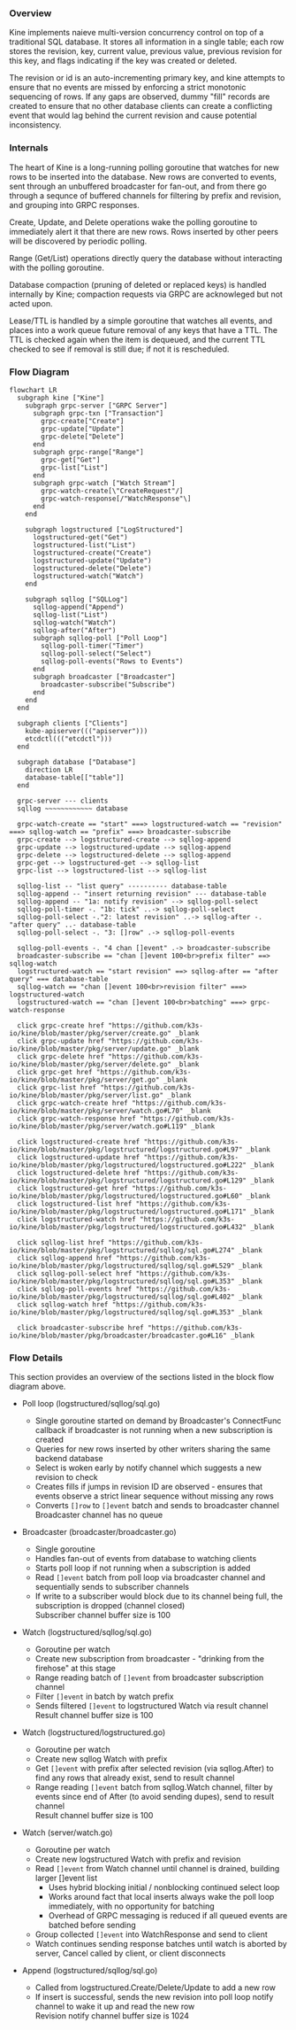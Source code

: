 ### Overview

Kine implements naieve multi-version concurrency control on top of a traditional SQL database.
It stores all information in a single table; each row stores the revision, key, current value,
previous value, previous revision for this key, and flags indicating if the key was created or
deleted.

The revision or id is an auto-incrementing primary key, and kine attempts to ensure that no
events are missed by enforcing a strict monotonic sequencing of rows. If any gaps are observed,
dummy "fill" records are created to ensure that no other database clients can create a
conflicting event that would lag behind the current revision and cause potential inconsistency.

### Internals

The heart of Kine is a long-running polling goroutine that watches for new rows to be inserted
into the database. New rows are converted to events, sent through an unbuffered broadcaster for
fan-out, and from there go through a sequnce of buffered channels for filtering by prefix and
revision, and grouping into GRPC responses.

Create, Update, and Delete operations wake the polling goroutine to immediately alert it that
there are new rows. Rows inserted by other peers will be discovered by periodic polling.

Range (Get/List) operations directly query the database without interacting with the polling
goroutine.

Database compaction (pruning of deleted or replaced keys) is handled internally by Kine;
compaction requests via GRPC are acknowleged but not acted upon.

Lease/TTL is handled by a simple goroutine that watches all events, and places into a work
queue future removal of any keys that have a TTL. The TTL is checked again when the item is
dequeued, and the current TTL checked to see if removal is still due; if not it is rescheduled.


### Flow Diagram

```mermaid
flowchart LR
  subgraph kine ["Kine"]
    subgraph grpc-server ["GRPC Server"]
      subgraph grpc-txn ["Transaction"]
        grpc-create["Create"]
        grpc-update["Update"]
        grpc-delete["Delete"]
      end
      subgraph grpc-range["Range"]
        grpc-get["Get"]
        grpc-list["List"]
      end
      subgraph grpc-watch ["Watch Stream"]
        grpc-watch-create[\"CreateRequest"/]
        grpc-watch-response[/"WatchResponse"\]
      end
    end

    subgraph logstructured ["LogStructured"]
      logstructured-get("Get")
      logstructured-list("List")
      logstructured-create("Create")
      logstructured-update("Update")
      logstructured-delete("Delete")
      logstructured-watch("Watch")
    end

    subgraph sqllog ["SQLLog"]
      sqllog-append("Append")
      sqllog-list("List")
      sqllog-watch("Watch")
      sqllog-after("After")
      subgraph sqllog-poll ["Poll Loop"]
        sqllog-poll-timer("Timer")
        sqllog-poll-select("Select")
        sqllog-poll-events("Rows to Events")
      end
      subgraph broadcaster ["Broadcaster"]
        broadcaster-subscribe("Subscribe")
      end
    end
  end

  subgraph clients ["Clients"]
    kube-apiserver((("apiserver")))
    etcdctl((("etcdctl")))
  end

  subgraph database ["Database"]
    direction LR
    database-table[["table"]]
  end

  grpc-server --- clients
  sqllog ~~~~~~~~~~~~ database

  grpc-watch-create == "start" ===> logstructured-watch == "revision" ===> sqllog-watch == "prefix" ===> broadcaster-subscribe
  grpc-create --> logstructured-create --> sqllog-append
  grpc-update --> logstructured-update --> sqllog-append
  grpc-delete --> logstructured-delete --> sqllog-append
  grpc-get --> logstructured-get --> sqllog-list
  grpc-list --> logstructured-list --> sqllog-list

  sqllog-list -- "list query" ---------- database-table
  sqllog-append -- "insert returning revision" --- database-table
  sqllog-append -- "1a: notify revision" --> sqllog-poll-select
  sqllog-poll-timer -. "1b: tick" ..-> sqllog-poll-select
  sqllog-poll-select -."2: latest revision" ..-> sqllog-after -. "after query" ..- database-table
  sqllog-poll-select -. "3: []row" .-> sqllog-poll-events

  sqllog-poll-events -. "4 chan []event" .-> broadcaster-subscribe
  broadcaster-subscribe == "chan []event 100<br>prefix filter" ==> sqllog-watch
  logstructured-watch == "start revision" ==> sqllog-after == "after query" === database-table
  sqllog-watch == "chan []event 100<br>revision filter" ===> logstructured-watch
  logstructured-watch == "chan []event 100<br>batching" ===> grpc-watch-response

  click grpc-create href "https://github.com/k3s-io/kine/blob/master/pkg/server/create.go" _blank
  click grpc-update href "https://github.com/k3s-io/kine/blob/master/pkg/server/update.go" _blank
  click grpc-delete href "https://github.com/k3s-io/kine/blob/master/pkg/server/delete.go" _blank
  click grpc-get href "https://github.com/k3s-io/kine/blob/master/pkg/server/get.go" _blank
  click grpc-list href "https://github.com/k3s-io/kine/blob/master/pkg/server/list.go" _blank
  click grpc-watch-create href "https://github.com/k3s-io/kine/blob/master/pkg/server/watch.go#L70" _blank
  click grpc-watch-response href "https://github.com/k3s-io/kine/blob/master/pkg/server/watch.go#L119" _blank

  click logstructured-create href "https://github.com/k3s-io/kine/blob/master/pkg/logstructured/logstructured.go#L97" _blank
  click logstructured-update href "https://github.com/k3s-io/kine/blob/master/pkg/logstructured/logstructured.go#L222" _blank
  click logstructured-delete href "https://github.com/k3s-io/kine/blob/master/pkg/logstructured/logstructured.go#L129" _blank
  click logstructured-get href "https://github.com/k3s-io/kine/blob/master/pkg/logstructured/logstructured.go#L60" _blank
  click logstructured-list href "https://github.com/k3s-io/kine/blob/master/pkg/logstructured/logstructured.go#L171" _blank
  click logstructured-watch href "https://github.com/k3s-io/kine/blob/master/pkg/logstructured/logstructured.go#L432" _blank

  click sqllog-list href "https://github.com/k3s-io/kine/blob/master/pkg/logstructured/sqllog/sql.go#L274" _blank
  click sqllog-append href "https://github.com/k3s-io/kine/blob/master/pkg/logstructured/sqllog/sql.go#L529" _blank
  click sqllog-poll-select href "https://github.com/k3s-io/kine/blob/master/pkg/logstructured/sqllog/sql.go#L353" _blank
  click sqllog-poll-events href "https://github.com/k3s-io/kine/blob/master/pkg/logstructured/sqllog/sql.go#L402" _blank
  click sqllog-watch href "https://github.com/k3s-io/kine/blob/master/pkg/logstructured/sqllog/sql.go#L353" _blank

  click broadcaster-subscribe href "https://github.com/k3s-io/kine/blob/master/pkg/broadcaster/broadcaster.go#L16" _blank
```

### Flow Details

This section provides an overview of the sections listed in the block flow diagram above.

* Poll loop (logstructured/sqllog/sql.go)
  - Single goroutine started on demand by Broadcaster's ConnectFunc callback if broadcaster is not running when a new subscription is created
  - Queries for new rows inserted by other writers sharing the same backend database
  - Select is woken early by notify channel which suggests a new revision to check 
  - Creates fills if jumps in revision ID are observed - ensures that events observe a strict linear sequence without missing any rows
  - Converts `[]row` to `[]event` batch and sends to broadcaster channel  
    Broadcaster channel has no queue

* Broadcaster (broadcaster/broadcaster.go)
  - Single goroutine
  - Handles fan-out of events from database to watching clients
  - Starts poll loop if not running when a subscription is added
  - Read `[]event` batch from poll loop via broadcaster channel and sequentially sends to subscriber channels
  - If write to a subscriber would block due to its channel being full, the subscription is dropped (channel closed)  
    Subscriber channel buffer size is 100

* Watch (logstructured/sqllog/sql.go)
  - Goroutine per watch
  - Create new subscription from broadcaster - "drinking from the firehose" at this stage
  - Range reading batch of `[]event` from broadcaster subscription channel
  - Filter `[]event` in batch by watch prefix
  - Sends filtered `[]event` to logstructured Watch via result channel  
    Result channel buffer size is 100

* Watch (logstructured/logstructured.go)
  - Goroutine per watch
  - Create new sqllog Watch with prefix
  - Get `[]event` with prefix after selected revision (via sqllog.After) to find any rows that already exist, send to result channel
  - Range reading `[]event` batch from sqllog.Watch channel, filter by events since end of After (to avoid sending dupes), send to result channel  
    Result channel buffer size is 100

* Watch (server/watch.go)
  - Goroutine per watch
  - Create new logstructured Watch with prefix and revision
  - Read `[]event` from Watch channel until channel is drained, building larger []event list
    - Uses hybrid blocking initial / nonblocking continued select loop
    - Works around fact that local inserts always wake the poll loop immediately, with no opportunity for batching
    - Overhead of GRPC messaging is reduced if all queued events are batched before sending
  - Group collected `[]event` into WatchResponse and send to client
  - Watch continues sending response batches until watch is aborted by server, Cancel called by client, or client disconnects

* Append (logstructured/sqllog/sql.go)
  - Called from logstructured.Create/Delete/Update to add a new row
  - If insert is successful, sends the new revision into poll loop notify channel to wake it up and read the new row  
    Revision notify channel buffer size is 1024
